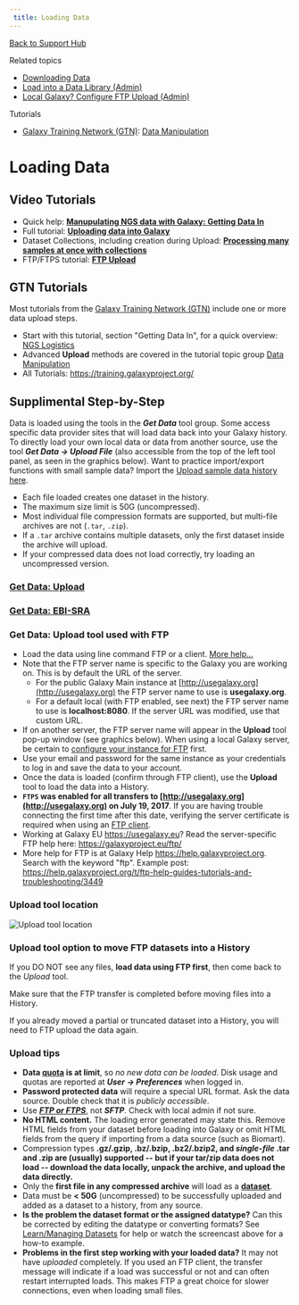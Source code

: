 ```yaml
---
 title: Loading Data
---
```

[Back to Support Hub](https://galaxyproject.org/support/)

Related topics
  
* [Downloading Data](/support/download-data/)
* [Load into a Data Library (Admin)](/data-libraries/)
* [Local Galaxy? Configure FTP Upload (Admin)](/admin/config/#ftp)

Tutorials

* [Galaxy Training Network (GTN)](https://training.galaxyproject.org/): [Data Manipulation](https://training.galaxyproject.org/training-material/topics/galaxy-data-manipulation/)

# Loading Data

## Video Tutorials

* Quick help: [**Manupulating NGS data with Galaxy: Getting Data In**](/tutorials/ngs/#getting-ngs-data-in)
* Full tutorial: [**Uploading data into Galaxy**](/tutorials/upload/)
* Dataset Collections, including creation during Upload: [**Processing many samples at once with collections**](https://galaxyproject.org/tutorials/collections/)
* FTP/FTPS tutorial: [**FTP Upload**](/ftp-upload/)

## GTN Tutorials

Most tutorials from the [Galaxy Training Network (GTN)](https://training.galaxyproject.org/) include one or more data upload steps.

* Start with this tutorial, section "Getting Data In", for a quick overview: [NGS Logistics](https://training.galaxyproject.org/training-material/topics/introduction/tutorials/galaxy-intro-ngs-data-managment/tutorial.html)
* Advanced **Upload** methods are covered in the tutorial topic group [Data Manipulation](https://training.galaxyproject.org/training-material/topics/galaxy-data-manipulation/)
* All Tutorials: https://training.galaxyproject.org/

## Supplimental Step-by-Step

Data is loaded using the tools in the _**Get Data**_ tool group. Some access specific data provider sites that will load data back into your Galaxy history. To directly load your own local data or data from another source, use the tool _**Get Data → Upload File**_ (also accessible from the top of the left tool panel, as seen in the graphics below). Want to practice import/export functions with small sample data? Import the [Upload sample data history here](https://usegalaxy.org/u/usinggalaxy/h/upload).

* Each file loaded creates one dataset in the history.
* The maximum size limit is 50G (uncompressed).
* Most individual file compression formats are supported, but multi-file archives are not (`.tar`, `.zip`).
* If a `.tar` archive contains multiple datasets, only the first dataset inside the archive will upload.
* If your compressed data does not load correctly, try loading an uncompressed version.

### [Get Data: Upload](https://training.galaxyproject.org/training-material/faqs/gtn/get_data_upload.html)


### [Get Data: EBI-SRA](https://training.galaxyproject.org/training-material/faqs/galaxy/dataupload_EBI-SRA.html)


### Get Data: Upload tool used with FTP

* Load the data using line command FTP or a client. [More help...](/ftp-upload/)
* Note that the FTP server name is specific to the Galaxy you are working on. This is by default the URL of the server.
    * For the public Galaxy Main instance at [http://usegalaxy.org](http://usegalaxy.org) the FTP server name to use is **usegalaxy.org**.
    * For a default local (with FTP enabled, see next) the FTP server name to use is **localhost:8080**. If the server URL was modified, use that custom URL.
* If on another server, the FTP server name will appear in the **Upload** tool pop-up window (see graphics below). When using a local Galaxy server, be certain to [configure your instance for FTP](/admin/config/upload-via-ftp/) first.
* Use your email and password for the same instance as your credentials to log in and save the data to your account.
* Once the data is loaded (confirm through FTP client), use the **Upload** tool to load the data into a History.
* **`FTPS` was enabled for all transfers to [http://usegalaxy.org](http://usegalaxy.org) on July 19, 2017**. If you are having trouble connecting the first time after this date, verifying the server certificate is required when using an [FTP client](/ftp-upload/#upload-from-client).
* Working at Galaxy EU https://usegalaxy.eu? Read the server-specific FTP help here: https://galaxyproject.eu/ftp/
* More help for FTP is at Galaxy Help https://help.galaxyproject.org. Search with the keyword "ftp". Example post: https://help.galaxyproject.org/t/ftp-help-guides-tutorials-and-troubleshooting/3449


### Upload tool location

![Upload tool location](/images/screenshots/Upload.png "Upload tool location")

### Upload tool option to move FTP datasets into a History

If you DO NOT see any files, **load data using FTP first**, then come back to the _Upload_ tool.

Make sure that the FTP transfer is completed before moving files into a History.

If you already moved a partial or truncated dataset into a History, you will need to FTP upload the data again.


### Upload tips

* **Data [quota](/main/#user-data-and-job-quotas) is at limit**, so _no new data can be loaded_. Disk usage and quotas are reported at _**User → Preferences**_ when logged in.
* **Password protected data** will require a special URL format. Ask the data source. Double check that it is _publicly accessible_.
* Use _**[FTP or FTPS](/ftp-upload/)**_, not _**SFTP**_. Check with local admin if not sure.
* **No HTML content.** The loading error generated may state this. Remove HTML fields from your dataset before loading into Galaxy or omit HTML fields from the query if importing from a data source (such as Biomart).
* Compression types **.gz/.gzip, .bz/.bzip, .bz2/.bzip2, and _single-file_ .tar and .zip are (usually) supported -- but if your tar/zip data does not load -- download the data locally, unpack the archive, and upload the data directly.**
* Only the **first file in any compressed archive** will load as a **[dataset](/learn/managing-datasets)**.
* Data must be **< 50G** (uncompressed) to be successfully uploaded and added as a dataset to a history, from any source.
* **Is the problem the dataset format or the assigned datatype?** Can this be corrected by editing the datatype or converting formats? See [Learn/Managing Datasets](/learn/managing-datasets/) for help or watch the screencast above for a how-to example.
* **Problems in the first step working with your loaded data?** It may not have _uploaded_ completely. If you used an FTP client, the transfer message will indicate if a load was successful or not and can often restart interrupted loads. This makes FTP a great choice for slower connections, even when loading small files.

